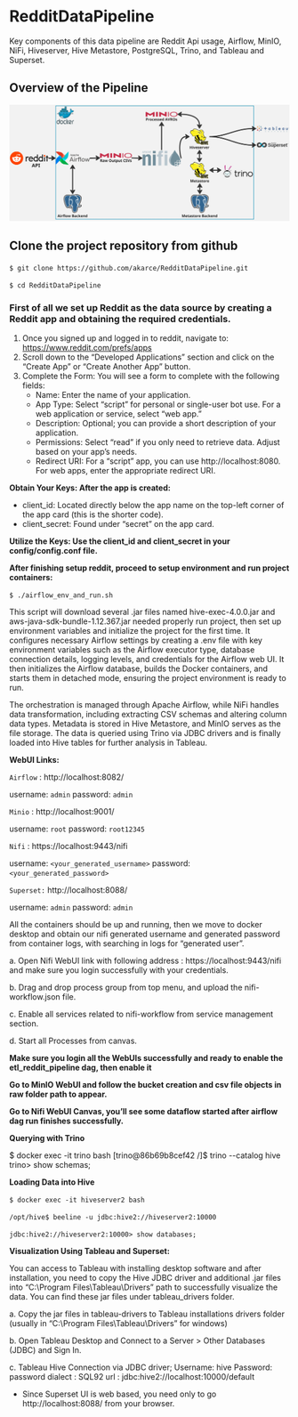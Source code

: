 # RedditDataPipeline
Key components of this data pipeline are Reddit Api usage, Airflow, MinIO, NiFi, Hiveserver, Hive Metastore, PostgreSQL, Trino, and Tableau and Superset.

## Overview of the Pipeline

![alt text](reddit_overview.jpg)

## Clone the project repository from github

`$ git clone https://github.com/akarce/RedditDataPipeline.git`

`$ cd RedditDataPipeline`

### First of all we set up Reddit as the data source by creating a Reddit app and obtaining the required credentials. 

1. Once you signed up and logged in to reddit, navigate to: https://www.reddit.com/prefs/apps
2. Scroll down to the “Developed Applications” section and click on the “Create App” or “Create Another App” button.
3. Complete the Form: You will see a form to complete with the following fields:
    - Name: Enter the name of your application.
    - App Type: Select “script” for personal or single-user bot use. For a web application or service, select “web app.”
    - Description: Optional; you can provide a short description of your application.
    - Permissions: Select “read” if you only need to retrieve data. Adjust based on your app’s needs.
    - Redirect URI: For a “script” app, you can use http://localhost:8080. For web apps, enter the appropriate redirect URI.

**Obtain Your Keys: After the app is created:**

- client_id: Located directly below the app name on the top-left corner of the app card (this is the shorter code).
- client_secret: Found under “secret” on the app card.

**Utilize the Keys: Use the client_id and client_secret in your config/config.conf file.**

**After finishing setup reddit, proceed to setup environment and run project containers:**

`$ ./airflow_env_and_run.sh`

This script will download several .jar files named hive-exec-4.0.0.jar and aws-java-sdk-bundle-1.12.367.jar needed properly run project, then set up environment variables and initialize the project for the first time. It configures necessary Airflow settings by creating a .env file with key environment variables such as the Airflow executor type, database connection details, logging levels, and credentials for the Airflow web UI. It then initializes the Airflow database, builds the Docker containers, and starts them in detached mode, ensuring the project environment is ready to run.

The orchestration is managed through Apache Airflow, while NiFi handles data transformation, including extracting CSV schemas and altering column data types. Metadata is stored in Hive Metastore, and MinIO serves as the file storage. The data is queried using Trino via JDBC drivers and is finally loaded into Hive tables for further analysis in Tableau.

**WebUI Links:**

`Airflow` : http://localhost:8082/

username: `admin` password: `admin`

`Minio` : http://localhost:9001/

username: `root` password: `root12345`

`Nifi` : https://localhost:9443/nifi

username: `<your_generated_username>` password: `<your_generated_password>`

`Superset:` http://localhost:8088/

username: `admin` password: `admin`

All the containers should be up and running, then we move to docker desktop and obtain our nifi generated username and generated password from container logs, with searching in logs for “generated user”.

a. Open Nifi WebUI link with following address : https://localhost:9443/nifi and make sure you login successfully with your credentials.

b. Drag and drop process group from top menu, and upload the nifi-workflow.json file.

c. Enable all services related to nifi-workflow from service management section.

d. Start all Processes from canvas.

**Make sure you login all the WebUIs successfully and ready to enable the etl_reddit_pipeline dag, then enable it**

**Go to MinIO WebUI and follow the bucket creation and csv file objects in raw folder path to appear.**

**Go to Nifi WebUI Canvas, you’ll see some dataflow started after airflow dag run finishes successfully.**

**Querying with Trino**

$ docker exec -it trino bash
[trino@86b69b8cef42 /]$ trino --catalog hive
trino> show schemas;

**Loading Data into Hive**

`$ docker exec -it hiveserver2 bash`

`/opt/hive$ beeline -u jdbc:hive2://hiveserver2:10000`

`jdbc:hive2://hiveserver2:10000> show databases;`

**Visualization Using Tableau and Superset:**

You can access to Tableau with installing desktop software and after installation, you need to copy the Hive JDBC driver and additional .jar files into “C:\Program Files\Tableau\Drivers” path to successfully visualize the data. You can find these jar files under tableau_drivers folder.

a. Copy the jar files in tableau-drivers to Tableau installations drivers folder (usually in “C:\Program Files\Tableau\Drivers” for windows)

b. Open Tableau Desktop and Connect to a Server > Other Databases (JDBC) and Sign In.

c. Tableau Hive Connection via JDBC driver; Username: hive Password: password dialect : SQL92 url : jdbc:hive2://localhost:10000/default

- Since Superset UI is web based, you need only to go http://localhost:8088/ from your browser.
